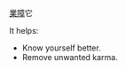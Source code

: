 [業障](https://www.moedict.tw/%E6%A5%AD%E9%9A%9C)它 

It helps:

 - Know yourself better.
 - Remove unwanted karma.